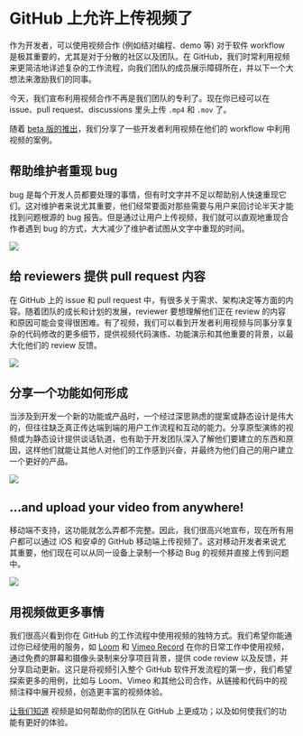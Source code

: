 # GitHub 上允许上传视频了

作为开发者，可以使用视频合作 (例如结对编程、demo 等) 对于软件 workflow 是极其重要的，尤其是对于分散的社区以及团队。在 GitHub，我们时常利用视频来更简洁地详述复杂的工作流程，向我们团队的成员展示障碍所在，并以下一个大想法来激励我们的同事。

今天，我们宣布利用视频合作不再是我们团队的专利了。现在你已经可以在 issue、pull request、discussions 里头上传 `.mp4` 和 `.mov` 了。

随着 [beta 版的推出](https://github.blog/changelog/2020-12-16-video-upload-public-beta/)，我们分享了一些开发者利用视频在他们的 workflow 中利用视频的案例。

## 帮助维护者重现 bug

bug 是每个开发人员都要处理的事情，但有时文字并不足以帮助别人快速重现它们。这对维护者来说尤其重要，他们经常要面对那些需要与用户来回讨论半天才能找到问题根源的 bug 报告。但是通过让用户上传视频，我们就可以直观地重现合作者遇到 bug 的方式，大大减少了维护者试图从文字中重现的时间。

![](https://knowscount-1304485449.cos.ap-shanghai.myqcloud.com/img/jCnjCu.png)

## 给 reviewers 提供 pull request 内容

在 GitHub 上的 issue 和 pull request 中，有很多关于需求、架构决定等方面的内容。随着团队的成长和计划的发展，reviewer 要想理解他们正在 review 的内容和原因可能会变得很困难。有了视频，我们可以看到开发者利用视频与同事分享复杂的代码修改的更多细节，提供视频代码演练、功能演示和其他重要的背景，以最大化他们的 review 反馈。

![](https://knowscount-1304485449.cos.ap-shanghai.myqcloud.com/img/Nours4.png)

## 分享一个功能如何形成

当涉及到开发一个新的功能或产品时，一个经过深思熟虑的提案或静态设计是伟大的，但往往缺乏真正传达端到端的用户工作流程和互动的能力。分享原型演练的视频或为静态设计提供谈话轨道，也有助于开发团队深入了解他们要建立的东西和原因，这样他们就能让其他人对他们的工作感到兴奋，并最终为他们自己的用户建立一个更好的产品。

![](https://knowscount-1304485449.cos.ap-shanghai.myqcloud.com/img/bPUf6N.png)

## …and upload your video from anywhere!

移动端不支持，这功能就怎么弄都不完整。因此，我们很高兴地宣布，现在所有用户都可以通过 iOS 和安卓的 GitHub 移动端上传视频了。这对移动开发者来说尤其重要，他们现在可以从同一设备上录制一个移动 Bug 的视频并直接上传到问题中。

![](https://knowscount-1304485449.cos.ap-shanghai.myqcloud.com/img/Je9jmF.gif)

## 用视频做更多事情

我们很高兴看到你在 GitHub 的工作流程中使用视频的独特方式。我们希望你能通过你已经使用的服务，如 [Loom](https://www.loom.com/) 和 [Vimeo Record](https://vimeo.com/record?vcid=39693&utm_campaign=screen_recorder&utm_content=github_blog_cta?utm_campaign=screen_recorder&utm_content=github_blog_cta&vcid=) 在你的日常工作中使用视频，通过免费的屏幕和摄像头录制来分享项目背景，提供 code review 以及反馈，并分享启动更新。这只是将视频引入整个 GitHub 软件开发流程的第一步，我们希望探索更多的用例，比如与 Loom、Vimeo 和其他公司合作，从链接和代码中的视频注释中展开视频，创造更丰富的视频体验。

[让我们知道](https://support.github.com/contact/feedback?contact%5Bcategory%5D=issues-projects&contact%5Bsubject%5D=Video+Upload+Feedback) 视频是如何帮助你的团队在 GitHub 上更成功；以及如何使我们的功能有更好的体验。

